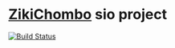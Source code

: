 # [ZikiChombo](http://zikichombo.org) sio project

[![Build Status](https://travis-ci.com/zikichombo/sio.svg?branch=master)](https://travis-ci.com/zikichombo/sio)



